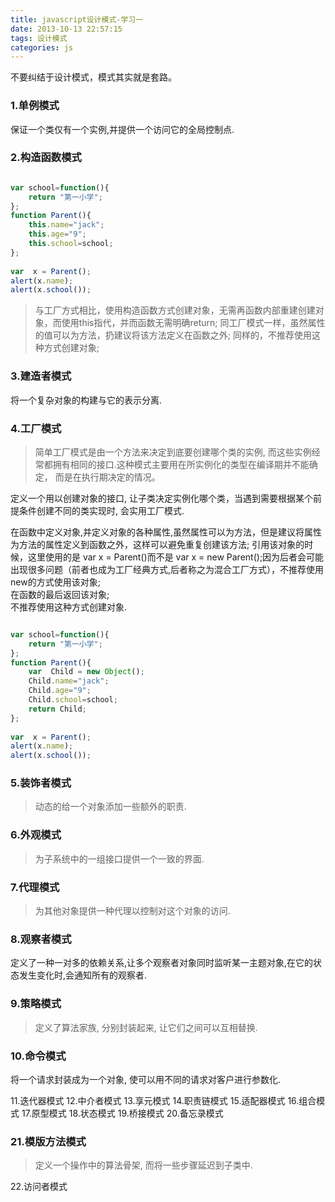 ```yaml
---
title: javascript设计模式-学习一
date: 2013-10-13 22:57:15
tags: 设计模式
categories: js
---
```


不要纠结于设计模式，模式其实就是套路。

<!--more-->
### 1.单例模式 ###
保证一个类仅有一个实例,并提供一个访问它的全局控制点. 

### 2.构造函数模式 ###

```javascript

var school=function(){  
    return "第一小学";  
};  
function Parent(){  
    this.name="jack";  
    this.age="9";  
    this.school=school;  
};  
      
var  x = Parent();  
alert(x.name);  
alert(x.school()); 
```
>与工厂方式相比，使用构造函数方式创建对象，无需再函数内部重建创建对象，而使用this指代，并而函数无需明确return;
同工厂模式一样，虽然属性的值可以为方法，扔建议将该方法定义在函数之外;
同样的，不推荐使用这种方式创建对象;


### 3.建造者模式 ###
将一个复杂对象的构建与它的表示分离. 

### 4.工厂模式 ###
> 简单工厂模式是由一个方法来决定到底要创建哪个类的实例, 而这些实例经常都拥有相同的接口.这种模式主要用在所实例化的类型在编译期并不能确定， 而是在执行期决定的情况。

定义一个用以创建对象的接口, 让子类决定实例化哪个类，当遇到需要根据某个前提条件创建不同的类实现时, 会实用工厂模式. 

在函数中定义对象,并定义对象的各种属性,虽然属性可以为方法，但是建议将属性为方法的属性定义到函数之外，这样可以避免重复创建该方法;
引用该对象的时候，这里使用的是 var x = Parent()而不是 var x = new Parent();因为后者会可能出现很多问题（前者也成为工厂经典方式,后者称之为混合工厂方式），不推荐使用new的方式使用该对象;  
在函数的最后返回该对象;  
不推荐使用这种方式创建对象.

```javascript

var school=function(){  
    return "第一小学";  
};  
function Parent(){  
    var  Child = new Object();  
    Child.name="jack";  
    Child.age="9";  
    Child.school=school;  
    return Child;  
};  
      
var  x = Parent();  
alert(x.name);  
alert(x.school()); 
```

### 5.装饰者模式 ###
> 动态的给一个对象添加一些额外的职责. 

### 6.外观模式 ###
> 为子系统中的一组接口提供一个一致的界面.

### 7.代理模式 ###
> 为其他对象提供一种代理以控制对这个对象的访问. 

### 8.观察者模式 ###
定义了一种一对多的依赖关系,让多个观察者对象同时监听某一主题对象,在它的状态发生变化时,会通知所有的观察者.

### 9.策略模式 ###
> 定义了算法家族, 分别封装起来, 让它们之间可以互相替换. 

### 10.命令模式 ###
将一个请求封装成为一个对象, 使可以用不同的请求对客户进行参数化. 

11.迭代器模式
12.中介者模式
13.享元模式
14.职责链模式
15.适配器模式
16.组合模式
17.原型模式
18.状态模式
19.桥接模式
20.备忘录模式
### 21.模版方法模式 ###
> 定义一个操作中的算法骨架, 而将一些步骤延迟到子类中. 

22.访问者模式
